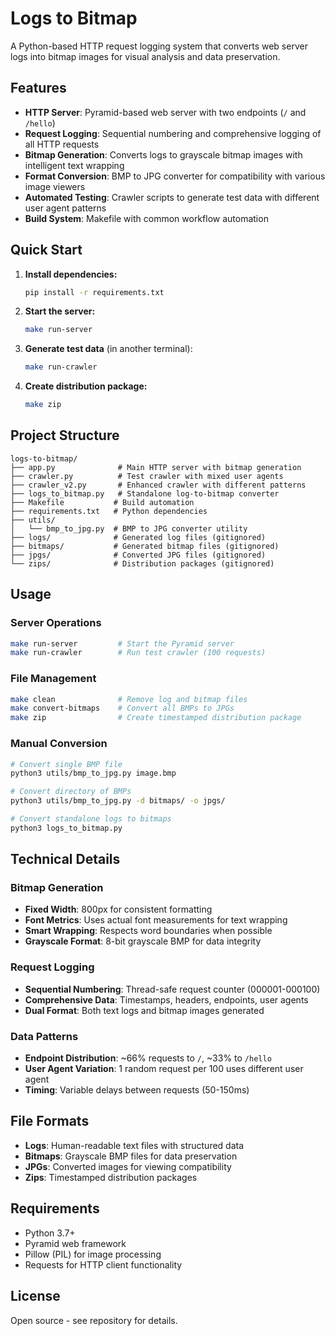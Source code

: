 # Logs to Bitmap

A Python-based HTTP request logging system that converts web server logs into bitmap images for visual analysis and data preservation.

## Features

- **HTTP Server**: Pyramid-based web server with two endpoints (`/` and `/hello`)
- **Request Logging**: Sequential numbering and comprehensive logging of all HTTP requests
- **Bitmap Generation**: Converts logs to grayscale bitmap images with intelligent text wrapping
- **Format Conversion**: BMP to JPG converter for compatibility with various image viewers
- **Automated Testing**: Crawler scripts to generate test data with different user agent patterns
- **Build System**: Makefile with common workflow automation

## Quick Start

1. **Install dependencies:**
   ```bash
   pip install -r requirements.txt
   ```

2. **Start the server:**
   ```bash
   make run-server
   ```

3. **Generate test data** (in another terminal):
   ```bash
   make run-crawler
   ```

4. **Create distribution package:**
   ```bash
   make zip
   ```

## Project Structure

```
logs-to-bitmap/
├── app.py              # Main HTTP server with bitmap generation
├── crawler.py          # Test crawler with mixed user agents
├── crawler_v2.py       # Enhanced crawler with different patterns
├── logs_to_bitmap.py   # Standalone log-to-bitmap converter
├── Makefile           # Build automation
├── requirements.txt   # Python dependencies
├── utils/
│   └── bmp_to_jpg.py  # BMP to JPG converter utility
├── logs/              # Generated log files (gitignored)
├── bitmaps/           # Generated bitmap files (gitignored)
├── jpgs/              # Converted JPG files (gitignored)
└── zips/              # Distribution packages (gitignored)
```

## Usage

### Server Operations
```bash
make run-server         # Start the Pyramid server
make run-crawler        # Run test crawler (100 requests)
```

### File Management
```bash
make clean              # Remove log and bitmap files
make convert-bitmaps    # Convert all BMPs to JPGs
make zip                # Create timestamped distribution package
```

### Manual Conversion
```bash
# Convert single BMP file
python3 utils/bmp_to_jpg.py image.bmp

# Convert directory of BMPs
python3 utils/bmp_to_jpg.py -d bitmaps/ -o jpgs/

# Convert standalone logs to bitmaps
python3 logs_to_bitmap.py
```

## Technical Details

### Bitmap Generation
- **Fixed Width**: 800px for consistent formatting
- **Font Metrics**: Uses actual font measurements for text wrapping
- **Smart Wrapping**: Respects word boundaries when possible
- **Grayscale Format**: 8-bit grayscale BMP for data integrity

### Request Logging
- **Sequential Numbering**: Thread-safe request counter (000001-000100)
- **Comprehensive Data**: Timestamps, headers, endpoints, user agents
- **Dual Format**: Both text logs and bitmap images generated

### Data Patterns
- **Endpoint Distribution**: ~66% requests to `/`, ~33% to `/hello`
- **User Agent Variation**: 1 random request per 100 uses different user agent
- **Timing**: Variable delays between requests (50-150ms)

## File Formats

- **Logs**: Human-readable text files with structured data
- **Bitmaps**: Grayscale BMP files for data preservation
- **JPGs**: Converted images for viewing compatibility
- **Zips**: Timestamped distribution packages

## Requirements

- Python 3.7+
- Pyramid web framework
- Pillow (PIL) for image processing
- Requests for HTTP client functionality

## License

Open source - see repository for details.